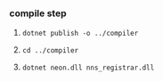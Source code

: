 
### compile step
1.  ```dotnet publish -o ../compiler```

1. ```cd ../compiler```

1. ```dotnet neon.dll nns_registrar.dll```